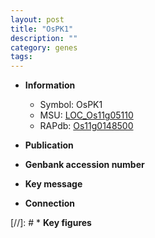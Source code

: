 ```yaml
---
layout: post
title: "OsPK1"
description: ""
category: genes
tags: 
---
```


* **Information**  
    + Symbol: OsPK1  
    + MSU: [LOC_Os11g05110](http://rice.uga.edu/cgi-bin/ORF_infopage.cgi?orf=LOC_Os11g05110)  
    + RAPdb: [Os11g0148500](http://rapdb.dna.affrc.go.jp/viewer/gbrowse_details/irgsp1?name=Os11g0148500)  

* **Publication**  

* **Genbank accession number**  

* **Key message**  

* **Connection**  

[//]: # * **Key figures**  


